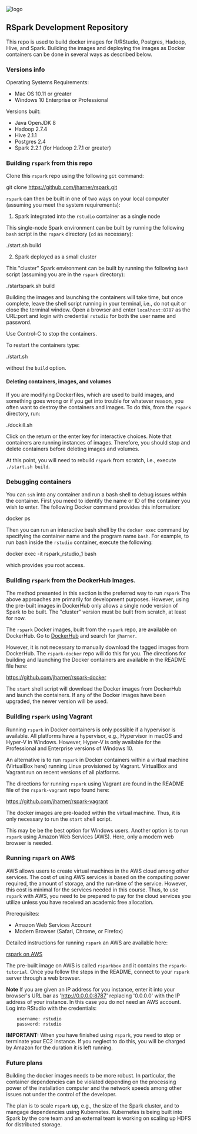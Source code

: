 ![logo](./rsparklogo.jpg)

## RSpark Development Repository

This repo is used to build docker images for R/RStudio, Postgres, Hadoop, Hive, and Spark. Building the images and deploying the images as Docker containers can be done in several ways as described below.  

### Versions info

Operating Systems Requirements:  

* Mac OS 10.11 or greater  
* Windows 10 Enterprise or Professional  

Versions built:  

* Java		OpenJDK 8  
* Hadoop 	2.7.4  
* Hive 		2.1.1  
* Postgres	2.4  
* Spark		2.2.1 (for Hadoop 2.7.1 or greater)  

### Building `rspark` from this repo

Clone this `rspark` repo using the following `git` command:  

git clone https://github.com/jharner/rspark.git

`rspark` can then be built in one of two ways on your local computer (assuming you meet the system requirements):

1. Spark integrated into the `rstudio` container as a single node

This single-node Spark environment can be built by running the following `bash` script in the `rspark` directory (`cd` as necessary):

./start.sh build

2. Spark deployed as a small cluster

This "cluster" Spark environment can be built by running the following `bash` script (assuming you are in the `rspark` directory):

./startspark.sh build

Building the images and launching the containers will take time, but once complete, leave the shell script running in your terminal, i.e., do not quit or close the terminal window. Open a browser and enter `localhost:8787` as the URL:port and login with credential `rstudio` for both the user name and password.

Use Control-C to stop the containers.

To restart the containers type:  

./start.sh  

without the `build` option.

#### Deleting containers, images, and volumes

If you are modifying Dockerfiles, which are used to build images, and something goes wrong or if you get into trouble for whatever reason, you often want to destroy the containers and images. To do this, from the `rspark` directory, run:  

./dockill.sh

Click on the return or the enter key for interactive choices. Note that containers are running instances of images. Therefore, you should stop and delete containers before deleting images and volumes.

At this point, you will need to rebuild `rspark` from scratch, i.e., execute `./start.sh build`.

### Debugging containers

You can `ssh` into any container and run a bash shell to debug issues within the container. First you meed to identify the name or ID of the container you wish to enter. The following Docker command provides this information: 

docker ps

Then you can run an interactive bash shell by the `docker exec` command by specifying the container name and the program name `bash`. For example, to run bash inside the `rstudio` container, execute the following: 

docker exec -it rspark_rstudio_1 bash

which provides you root access.

### Building `rspark` from the DockerHub Images.

The method presented in this section is the preferred way to run `rspark` The above approaches are primarily for development purposes. However, using the pre-built images in DockerHub only allows a single node version of Spark to be built. The "cluster" version must be built from scratch, at least for now.

The `rspark` Docker images, built from the `rspark` repo, are available on DockerHub. Go to [DockerHub](https://hub.docker.com) and search for `jharner`.

However, it is not necessary to manually download the tagged images from DockerHub. The `rspark-docker` repo will do this for you. The directions for building and launching the Docker containers are available in the README file here:  

https://github.com/jharner/rspark-docker  

The `start` shell script will download the Docker images from DockerHub and launch the containers. If any of the Docker images have been upgraded, the newer version will be used.

### Building `rspark` using Vagrant

Running `rspark` in Docker containers is only possible if a hypervisor is available. All platforms have a hypervisor, e.g., Hypervisor in macOS and Hyper-V in Windows. However, Hyper-V is only available for the Professional and Enterprise versions of Windows 10. 

An alternative is to run `rspark` in Docker containers within a virtual machine (VirtualBox here) running Linux provisioned by Vagrant. VirtualBox and Vagrant run on recent versions of all platforms. 

The directions for running `rspark` using Vagrant are found in the README file of the `rspark-vagrant` repo found here:

https://github.com/jharner/rspark-vagrant

The docker images are pre-loaded within the virtual machine. Thus, it is only necessary to run the `start` shell script.

This may be be the best option for Windows users. Another option is to run `rspark` using Amazon Web Services (AWS). Here, only a modern web browser is needed.

### Running `rspark` on AWS

AWS allows users to create virtual machines in the AWS cloud among other services. The cost of using AWS services is based on the computing power required, the amount of storage, and the run-time of the service. However, this cost is minimal for the services needed in this course. Thus, to use `rspark` with AWS, you need to be prepared to pay for the cloud services you utilize unless you have received an academic free allocation.

Prerequisites:  

* Amazon Web Services Account  
* Modern Browser (Safari, Chrome, or Firefox)

Detailed instructions for running `rspark` an AWS are available here:  

[rspark on AWS](https://github.com/jharner/rspark/blob/master/AWS/README.md)

The pre-built image on AWS is called `rsparkbox` and it contains the `rspark-tutorial`. Once you follow the steps in the README, connect to your `rspark` server through a web browser.

**Note** If you are given an IP address for you instance, enter it into your browser's URL bar as 'http://0.0.0.0:8787' replacing '0.0.0.0' with the IP address of your instance. In this case you do not need an AWS account. Log into RStudio with the credentials:

		username: rstudio
		password: rstudio

**IMPORTANT:** When you have finished using `rspark`, you need to stop or terminate your EC2 instance. If you neglect to do this, you will be charged by Amazon for the duration it is left running.

### Future plans

Building the docker images needs to be more robust. In particular, the container dependencies can be violated depending on the processing power of the installation computer and the network speeds among other issues not under the control of the developer.

The plan is to scale `rspark` up, e.g., the size of the Spark cluster, and to mangage dependencies using Kubernetes.  Kubernetes is being built into Spark by the core team and an external team is working on scaling up HDFS for distributed storage. 



 




